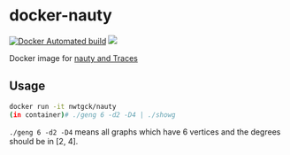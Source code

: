 # docker-nauty
[![Docker Automated build](https://img.shields.io/docker/automated/nwtgck/nauty.svg)](https://hub.docker.com/r/nwtgck/nauty/) [![](https://images.microbadger.com/badges/image/nwtgck/nauty.svg)](https://microbadger.com/images/nwtgck/nauty "Get your own image badge on microbadger.com")

Docker image for [nauty and Traces](http://pallini.di.uniroma1.it/)

## Usage

```bash
docker run -it nwtgck/nauty
(in container)# ./geng 6 -d2 -D4 | ./showg
```

`./geng 6 -d2 -D4` means all graphs which have 6 vertices and the degrees should be in [2, 4].
